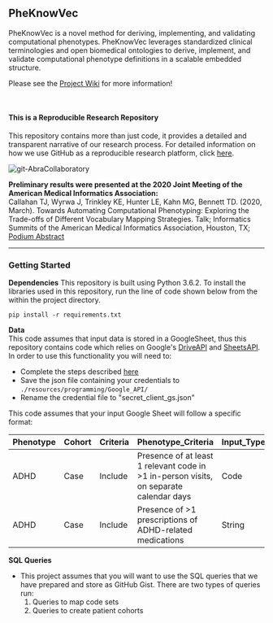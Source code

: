 ## PheKnowVec
PheKnowVec is a novel method for deriving, implementing, and validating computational phenotypes. PheKnowVec leverages standardized clinical terminologies and open biomedical ontologies to derive, implement, and validate computational phenotype definitions in a scalable embedded structure.

Please see the [Project Wiki](https://github.com/callahantiff/PheKnowVec/wiki) for more information!


<br>

#### This is a Reproducible Research Repository
This repository contains more than just code, it provides a detailed and transparent narrative of our research process. For detailed information on how we use GitHub as a reproducible research platform, click [here](https://github.com/callahantiff/PheKnowVec/wiki/Using-GitHub-as-a-Reproducible-Research-Platform).

<img src="https://img.shields.io/badge/ReproducibleResearch-AbraCollaboratory-magenta.svg?style=flat-square" alt="git-AbraCollaboratory">

<br>

**Preliminary results were presented at the 2020 Joint Meeting of the American Medical Informatics Association:**  
Callahan TJ, Wyrwa J, Trinkley KE, Hunter LE, Kahn MG, Bennett TD. (2020, March). Towards Automating Computational Phenotyping: Exploring the Trade-offs of Different Vocabulary Mapping Strategies. Talk; Informatics Summits of the American Medical Informatics Association, Houston, TX; [Podium Abstract](https://www.dropbox.com/s/mccv9b10m4arvt3/2020%20AMIA%20Informatics%20Summit%20-%20Revision.pdf?dl=1)

______
### Getting Started

**Dependencies**
This repository is built using Python 3.6.2. To install the libraries used in this repository, run the line of code shown below from the within the project directory.
```
pip install -r requirements.txt
```

**Data**  
This code assumes that input data is stored in a GoogleSheet, thus this repository contains code which relies on 
Google's [DriveAPI](https://developers.google.com/drive/) and 
[SheetsAPI](https://developers.google.com/sheets/api/). In order to use this functionality you will need to:
- Complete the steps described [here](https://github.com/burnash/gspread)
- Save the json file containing your credentials to `./resources/programming/Google_API/` 
- Rename the credential file to "secret_client_gs.json"

This code assumes that your input Google Sheet will follow a specific format:

Phenotype | Cohort | Criteria | Phenotype_Criteria | Input_Type | Source_Domain | Source_Vocabulary | Source_Code | Source_Label
-- | -- | -- | -- | -- | -- | -- | -- | --
ADHD | Case | Include | Presence of at least 1 relevant code in >1 in-person visits, on separate calendar days | Code | Condition | ICD9CM | '314.0' | Attention deficit disorder of childhood
ADHD | Case | Include | Presence of  >1 prescriptions of ADHD-related medications | String | Drug | None | '%adderall%' | adderall




**SQL Queries**
- This project assumes that you will want to use the SQL queries that we have prepared and store as GitHub Gist. 
There are two types of queries run:
  1. Queries to map code sets
  2. Queries to create patient cohorts
